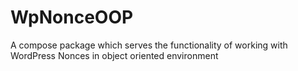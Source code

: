 # WpNonceOOP
A compose package which serves the functionality of working with WordPress Nonces in object oriented environment
